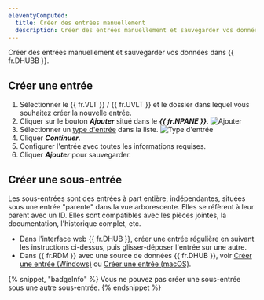 ```yaml
---
eleventyComputed:
  title: Créer des entrées manuellement
  description: Créer des entrées manuellement et sauvegarder vos données dans {{ fr.DHUBB }}.
---
```

Créer des entrées manuellement et sauvegarder vos données dans {{ fr.DHUBB }}.

## Créer une entrée

1. Sélectionner le {{ fr.VLT }} / {{ fr.UVLT }} et le dossier dans lequel vous souhaitez créer la nouvelle entrée.
1. Cliquer sur le bouton ***Ajouter*** situé dans le ***{{ fr.NPANE }}***.
   ![Ajouter](https://cdnweb.devolutions.net/docs/docs_en_hub_Hub2285.png)
1. Sélectionner un [type d'entrée](/hub/web-interface/entries/entry-type/) dans la liste.
   ![Type d'entrée](https://cdnweb.devolutions.net/docs/docs_en_hub_Hub2286.png)
1. Cliquer ***Continuer***.
1. Configurer l'entrée avec toutes les informations requises.
1. Cliquer ***Ajouter*** pour sauvegarder.

## Créer une sous-entrée

Les sous-entrées sont des entrées à part entière, indépendantes, situées sous une entrée "parente" dans la vue arborescente. Elles se réfèrent à leur parent avec un ID. Elles sont compatibles avec les pièces jointes, la documentation, l'historique complet, etc.

* Dans l'interface web {{ fr.DHUB }}, créer une entrée régulière en suivant les instructions ci-dessus, puis glisser-déposer l'entrée sur une autre.
* Dans {{ fr.RDM }} avec une source de données {{ fr.DHUB }}, voir [Créer une entrée (Windows)](/rdm/windows/commands/edit/entries/creating-new-entry/) ou [Créer une entrée (macOS)](/rdm/mac/commands/edit/entries/creating-new-entry/).

{% snippet, "badgeInfo" %}
Vous ne pouvez pas créer une sous-entrée sous une autre sous-entrée.
{% endsnippet %}
